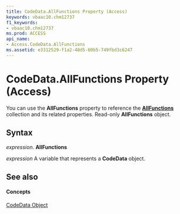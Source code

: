 ```yaml
---
title: CodeData.AllFunctions Property (Access)
keywords: vbaac10.chm12737
f1_keywords:
- vbaac10.chm12737
ms.prod: ACCESS
api_name:
- Access.CodeData.AllFunctions
ms.assetid: e3312529-f1a2-40d5-60b5-749fbd3c6247
---
```



# CodeData.AllFunctions Property (Access)

You can use the  **AllFunctions** property to reference the **[AllFunctions](allfunctions-object-access.md)** collection and its related properties. Read-only **AllFunctions** object.


## Syntax

 _expression_. **AllFunctions**

 _expression_ A variable that represents a **CodeData** object.


## See also


#### Concepts


[CodeData Object](codedata-object-access.md)


